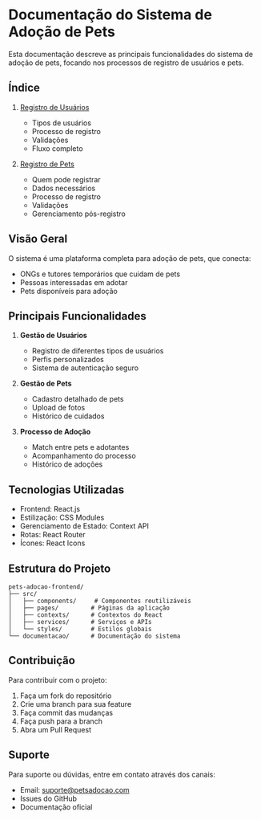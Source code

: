 # Documentação do Sistema de Adoção de Pets

Esta documentação descreve as principais funcionalidades do sistema de adoção de pets, focando nos processos de registro de usuários e pets.

## Índice

1. [Registro de Usuários](./REGISTRO_USUARIOS.md)
   - Tipos de usuários
   - Processo de registro
   - Validações
   - Fluxo completo

2. [Registro de Pets](./REGISTRO_PETS.md)
   - Quem pode registrar
   - Dados necessários
   - Processo de registro
   - Validações
   - Gerenciamento pós-registro

## Visão Geral

O sistema é uma plataforma completa para adoção de pets, que conecta:
- ONGs e tutores temporários que cuidam de pets
- Pessoas interessadas em adotar
- Pets disponíveis para adoção

## Principais Funcionalidades

1. **Gestão de Usuários**
   - Registro de diferentes tipos de usuários
   - Perfis personalizados
   - Sistema de autenticação seguro

2. **Gestão de Pets**
   - Cadastro detalhado de pets
   - Upload de fotos
   - Histórico de cuidados

3. **Processo de Adoção**
   - Match entre pets e adotantes
   - Acompanhamento do processo
   - Histórico de adoções

## Tecnologias Utilizadas

- Frontend: React.js
- Estilização: CSS Modules
- Gerenciamento de Estado: Context API
- Rotas: React Router
- Ícones: React Icons

## Estrutura do Projeto

```
pets-adocao-frontend/
├── src/
│   ├── components/     # Componentes reutilizáveis
│   ├── pages/         # Páginas da aplicação
│   ├── contexts/      # Contextos do React
│   ├── services/      # Serviços e APIs
│   └── styles/        # Estilos globais
└── documentacao/      # Documentação do sistema
```

## Contribuição

Para contribuir com o projeto:

1. Faça um fork do repositório
2. Crie uma branch para sua feature
3. Faça commit das mudanças
4. Faça push para a branch
5. Abra um Pull Request

## Suporte

Para suporte ou dúvidas, entre em contato através dos canais:
- Email: suporte@petsadocao.com
- Issues do GitHub
- Documentação oficial 